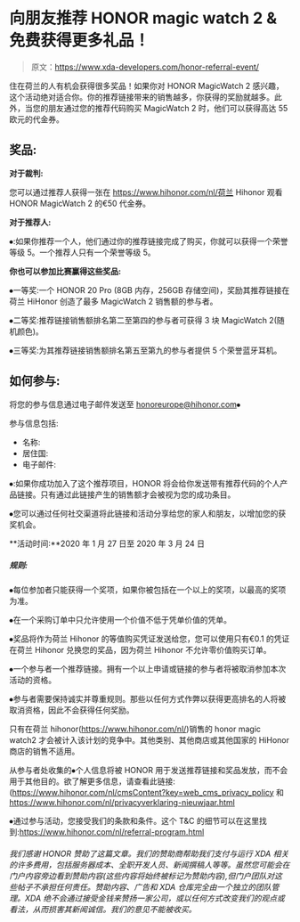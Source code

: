 # 向朋友推荐 HONOR magic watch 2 &免费获得更多礼品！

> 原文：<https://www.xda-developers.com/honor-referral-event/>

住在荷兰的人有机会获得很多奖品！如果你对 HONOR MagicWatch 2 感兴趣，这个活动绝对适合你。你的推荐链接带来的销售越多，你获得的奖励就越多。此外，当您的朋友通过您的推荐代码购买 MagicWatch 2 时，他们可以获得高达 55 欧元的代金券。

## **奖品:**

**对于裁判:**

您可以通过推荐人获得一张在 https://www.hihonor.com/nl/荷兰 Hihonor 观看 HONOR MagicWatch 2 的€50 代金券。

**对于推荐人:**

⦁:如果你推荐一个人，他们通过你的推荐链接完成了购买，你就可以获得一个荣誉等级 5。一个推荐人只有一个荣誉等级 5。

**你也可以参加比赛赢得这些奖品:**

⦁一等奖:一个 HONOR 20 Pro (8GB 内存，256GB 存储空间)，奖励其推荐链接在荷兰 HiHonor 创造了最多 MagicWatch 2 销售额的参与者。

⦁二等奖:推荐链接销售额排名第二至第四的参与者可获得 3 块 MagicWatch 2(随机颜色)。

⦁三等奖:为其推荐链接销售额排名第五至第九的参与者提供 5 个荣誉蓝牙耳机。

## 如何参与:

将您的参与信息通过电子邮件发送至 honoreurope@hihonor.com⦁

参与信息包括:

*   名称:
*   居住国:
*   电子邮件:

⦁:如果你成功加入了这个推荐项目，HONOR 将会给你发送带有推荐代码的个人产品链接。只有通过此链接产生的销售额才会被视为您的成功条目。

⦁您可以通过任何社交渠道将此链接和活动分享给您的家人和朋友，以增加您的获奖机会。

**活动时间:**2020 年 1 月 27 日至 2020 年 3 月 24 日

##### **规则:**

⦁每位参加者只能获得一个奖项，如果你被包括在一个以上的奖项，以最高的奖项为准。

⦁在一个采购订单中只允许使用一个价值不低于凭单价值的凭单。

⦁奖品将作为荷兰 Hihonor 的等值购买凭证发送给您，您可以使用只有€0.1 的凭证在荷兰 Hihonor 兑换您的奖品，因为荷兰 Hihonor 不允许零价值购买订单。

⦁一个参与者一个推荐链接。拥有一个以上申请或链接的参与者将被取消参加本次活动的资格。

⦁参与者需要保持诚实并尊重规则。那些以任何方式作弊以获得更高排名的人将被取消资格，因此不会获得任何奖励。

只有在荷兰 hihonor(https://www.hihonor.com/nl/)销售的 honor magic watch2 才会被计入该计划的竞争中。其他类别、其他商店或其他国家的 HiHonor 商店的销售不适用。

从参与者处收集的⦁个人信息将被 HONOR 用于发送推荐链接和奖品发放，而不会用于其他目的。欲了解更多信息，请查看此链接:(https://www.hihonor.com/nl/cmsContent?key=web_cms_privacy_policy 和 https://www.hihonor.com/nl/privacyverklaring-nieuwjaar.html

⦁通过参与活动，您接受我们的条款和条件。这个 T&C 的细节可以在这里找到:https://www.hihonor.com/nl/referral-program.html

###### 我们感谢 HONOR 赞助了这篇文章。我们的赞助商帮助我们支付与运行 XDA 相关的许多费用，包括服务器成本、全职开发人员、新闻撰稿人等等。虽然您可能会在门户内容旁边看到赞助内容(这些内容将始终被标记为赞助内容),但门户团队对这些帖子不承担任何责任。赞助内容、广告和 XDA 仓库完全由一个独立的团队管理。XDA 绝不会通过接受金钱来赞扬一家公司，或以任何方式改变我们的观点或看法，从而损害其新闻诚信。我们的意见不能被收买。